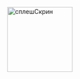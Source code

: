  
<div style="display: flex;">
    <figure>
        <img src="https://github.com/13666kate/MyDiary/raw/main/app/src/main/java.sence.kate/diaryImage/splash.png" width="150" alt="сплешСкрин">
    </figure>
</div>

